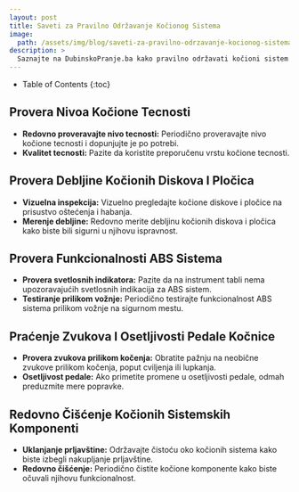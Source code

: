 ```yaml
---
layout: post
title: Saveti za Pravilno Održavanje Kočionog Sistema
image: 
  path: /assets/img/blog/saveti-za-pravilno-odrzavanje-kocionog-sistema_dubinsko-pranje-ba.png
description: >
  Saznajte na DubinskoPranje.ba kako pravilno održavati kočioni sistem vašeg vozila. Saveti za redovno proveravanje i očuvanje efikasnosti kočnica.
---
```



- Table of Contents
{:toc}


## Provera Nivoa Kočione Tecnosti

- **Redovno proveravajte nivo tecnosti:** Periodično proveravajte nivo kočione tecnosti i dopunjujte je po potrebi.
- **Kvalitet tecnosti:** Pazite da koristite preporučenu vrstu kočione tecnosti.

## Provera Debljine Kočionih Diskova I Pločica

- **Vizuelna inspekcija:** Vizuelno pregledajte kočione diskove i pločice na prisustvo oštećenja i habanja.
- **Merenje debljine:** Redovno merite debljinu kočionih diskova i pločica kako biste bili sigurni u njihovu ispravnost.

## Provera Funkcionalnosti ABS Sistema

- **Provera svetlosnih indikatora:** Pazite da na instrument tabli nema upozoravajućih svetlosnih indikacija za ABS sistem.
- **Testiranje prilikom vožnje:** Periodično testirajte funkcionalnost ABS sistema prilikom vožnje na sigurnom mestu.

## Praćenje Zvukova I Osetljivosti Pedale Kočnice

- **Provera zvukova prilikom kočenja:** Obratite pažnju na neobične zvukove prilikom kočenja, poput cviljenja ili lupkanja.
- **Osetljivost pedale:** Ako primetite promene u osetljivosti pedale, odmah preduzmite mere popravke.

## Redovno Čišćenje Kočionih Sistemskih Komponenti

- **Uklanjanje prljavštine:** Održavajte čistoću oko kočionih sistema kako biste izbegli nakupljanje prljavštine.
- **Redovno čišćenje:** Periodično čistite kočione komponente kako biste očuvali njihovu funkcionalnost.